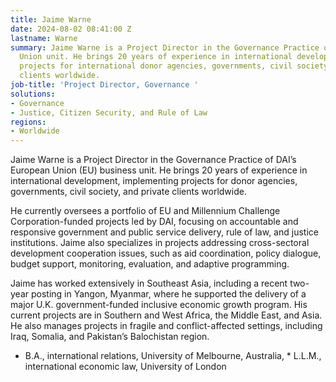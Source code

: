 ```yaml
---
title: Jaime Warne
date: 2024-08-02 08:41:00 Z
lastname: Warne
summary: Jaime Warne is a Project Director in the Governance Practice of DAI’s European
  Union unit. He brings 20 years of experience in international development, implementing
  projects for international donor agencies, governments, civil society, and private
  clients worldwide.
job-title: 'Project Director, Governance '
solutions:
- Governance
- Justice, Citizen Security, and Rule of Law
regions:
- Worldwide
---
```


Jaime Warne is a Project Director in the Governance Practice of DAI’s European Union (EU) business unit. He brings 20 years of experience in international development, implementing projects for donor agencies, governments, civil society, and private clients worldwide.
 
He currently oversees a portfolio of EU and Millennium Challenge Corporation-funded projects led by DAI, focusing on accountable and responsive government and public service delivery, rule of law, and justice institutions. Jaime also specializes in projects addressing cross-sectoral development cooperation issues, such as aid coordination, policy dialogue, budget support, monitoring, evaluation, and adaptive programming.
 
Jaime has worked extensively in Southeast Asia, including a recent two-year posting in Yangon, Myanmar, where he supported the delivery of a major U.K. government-funded inclusive economic growth program. His current projects are in Southern and West Africa, the Middle East, and Asia. He also manages projects in fragile and conflict-affected settings, including Iraq, Somalia, and Pakistan’s Balochistan region.
  
* B.A., international relations, University of Melbourne, Australia, * L.L.M., international economic law, University of London